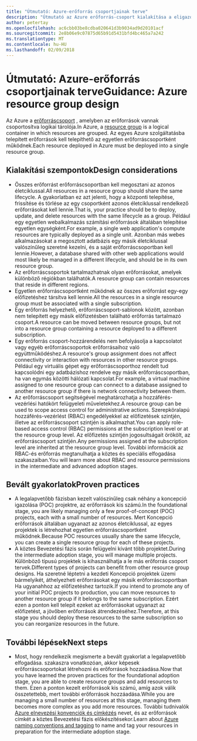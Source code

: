 ```yaml
---
title: "Útmutató: Azure-erőforrás csoportjainak terve"
description: "Útmutató az Azure erőforrás-csoport kialakítása a eligazodást felhő bevezetési stratégia részeként"
author: petertay
ms.openlocfilehash: ac6cbb03be8cdba020641d3b9034ad9d20101acf
ms.sourcegitcommit: 2e8b06e9c07875d65b91d5431bfd4bc465a7a242
ms.translationtype: MT
ms.contentlocale: hu-HU
ms.lasthandoff: 02/09/2018
---
```

# <a name="guidance-azure-resource-group-design"></a><span data-ttu-id="5d42e-103">Útmutató: Azure-erőforrás csoportjainak terve</span><span class="sxs-lookup"><span data-stu-id="5d42e-103">Guidance: Azure resource group design</span></span>

<span data-ttu-id="5d42e-104">Az Azure a [erőforráscsoport](https://docs.microsoft.com/azure/azure-resource-manager/resource-group-overview#resource-groups) , amelyben az erőforrások vannak csoportosítva logikai tárolója.</span><span class="sxs-lookup"><span data-stu-id="5d42e-104">In Azure, a [resource group](https://docs.microsoft.com/azure/azure-resource-manager/resource-group-overview#resource-groups) is a logical container in which resources are grouped.</span></span> <span data-ttu-id="5d42e-105">Az egyes Azure szolgáltatásba telepített erőforrások kell telepíthető az egyetlen erőforráscsoportként működnek.</span><span class="sxs-lookup"><span data-stu-id="5d42e-105">Each resource deployed in Azure must be deployed into a single resource group.</span></span>

## <a name="design-considerations"></a><span data-ttu-id="5d42e-106">Kialakítási szempontok</span><span class="sxs-lookup"><span data-stu-id="5d42e-106">Design considerations</span></span>

- <span data-ttu-id="5d42e-107">Összes erőforrást erőforráscsoportban kell megosztani az azonos életciklussal.</span><span class="sxs-lookup"><span data-stu-id="5d42e-107">All resources in a resource group should share the same lifecycle.</span></span> <span data-ttu-id="5d42e-108">A gyakorlatban ez azt jelenti, hogy a központi telepítése, frissítése és törlése az egy csoportként azonos életciklussal rendelkező erőforrásokat kell lennie.</span><span class="sxs-lookup"><span data-stu-id="5d42e-108">That is, your practice should be to deploy, update, and delete resources with the same lifecycle as a group.</span></span> <span data-ttu-id="5d42e-109">Például egy egyetlen webalkalmazás számítási erőforrások általában telepítése egyetlen egységként.</span><span class="sxs-lookup"><span data-stu-id="5d42e-109">For example, a single web application's compute resources are typically deployed as a single unit.</span></span> <span data-ttu-id="5d42e-110">Azonban más webes alkalmazásokat a megosztott adatbázis egy másik életciklussal valószínűleg szeretné kezelni, és a saját erőforráscsoportban kell lennie.</span><span class="sxs-lookup"><span data-stu-id="5d42e-110">However, a database shared with other web applications would most likely be managed in a different lifecycle, and should be in its own resource group.</span></span>
- <span data-ttu-id="5d42e-111">Az erőforráscsoportok tartalmazhatnak olyan erőforrásokat, amelyek különböző régiókban találhatók.</span><span class="sxs-lookup"><span data-stu-id="5d42e-111">A resource group can contain resources that reside in different regions.</span></span>
- <span data-ttu-id="5d42e-112">Egyetlen erőforráscsoportként működnek az összes erőforrást egy-egy előfizetéshez társítva kell lennie.</span><span class="sxs-lookup"><span data-stu-id="5d42e-112">All the resources in a single resource group must be associated with a single subscription.</span></span> 
- <span data-ttu-id="5d42e-113">Egy erőforrás helyezhető, erőforráscsoport-sablonok között, azonban nem telepített egy másik előfizetésben található erőforrás tartalmazó csoport.</span><span class="sxs-lookup"><span data-stu-id="5d42e-113">A resource can be moved between resource groups, but not into a resource group containing a resource deployed to a different subscription.</span></span>
- <span data-ttu-id="5d42e-114">Egy erőforrás csoport-hozzárendelés nem befolyásolja a kapcsolatot vagy egyéb erőforráscsoportok erőforrásaihoz való együttműködéshez.</span><span class="sxs-lookup"><span data-stu-id="5d42e-114">A resource's group assignment does not affect connectivity or interaction with resources in other resource groups.</span></span> <span data-ttu-id="5d42e-115">Például egy virtuális gépet egy erőforráscsoporthoz rendelt tud kapcsolódni egy adatbázishoz rendelve egy másik erőforráscsoportban, ha van egymás közötti hálózati kapcsolat.</span><span class="sxs-lookup"><span data-stu-id="5d42e-115">For example, a virtual machine assigned to one resource group can connect to a database assigned to another resource group if there is network connectivity between them.</span></span>
- <span data-ttu-id="5d42e-116">Az erőforráscsoport segítségével meghatározhatja a hozzáférés-vezérlési hatókört felügyeleti műveletekhez.</span><span class="sxs-lookup"><span data-stu-id="5d42e-116">A resource group can be used to scope access control for administrative actions.</span></span> <span data-ttu-id="5d42e-117">Szerepköralapú hozzáférés-vezérlést (RBAC) engedélyekkel az előfizetések szintjén, illetve az erőforráscsoport szintjén is alkalmazhat.</span><span class="sxs-lookup"><span data-stu-id="5d42e-117">You can apply role-based access control (RBAC) permissions at the subscription level or at the resource group level.</span></span> <span data-ttu-id="5d42e-118">Az előfizetés szintjén jogosultságait örökölt, az erőforráscsoport szintjén.</span><span class="sxs-lookup"><span data-stu-id="5d42e-118">Any permissions assigned at the subscription level are inherited at the resource group level.</span></span> <span data-ttu-id="5d42e-119">További információk az RBAC-és erőforrás megtanulhatja a köztes és speciális elfogadása szakaszaiban.</span><span class="sxs-lookup"><span data-stu-id="5d42e-119">You will learn more about RBAC and resource permissions in the intermediate and advanced adoption stages.</span></span>

## <a name="proven-practices"></a><span data-ttu-id="5d42e-120">Bevált gyakorlatok</span><span class="sxs-lookup"><span data-stu-id="5d42e-120">Proven practices</span></span>

- <span data-ttu-id="5d42e-121">A legalapvetőbb fázisban kezelt valószínűleg csak néhány a koncepció igazolása (POC) projektre, az erőforrások kis számú.</span><span class="sxs-lookup"><span data-stu-id="5d42e-121">In the foundational stage, you are likely managing only a few proof-of-concept (POC) projects, each with a small number of resources.</span></span> <span data-ttu-id="5d42e-122">Mert Koncepció erőforrások általában ugyanazt az azonos életciklussal, az egyes projektek is létrehozhat egyetlen erőforráscsoportként működnek.</span><span class="sxs-lookup"><span data-stu-id="5d42e-122">Because POC resources usually share the same lifecycle, you can create a single resource group for each of these projects.</span></span>
- <span data-ttu-id="5d42e-123">A köztes Bevezetési fázis során felügyelni kívánt több projektet.</span><span class="sxs-lookup"><span data-stu-id="5d42e-123">During the intermediate adoption stage, you will manage multiple projects.</span></span> <span data-ttu-id="5d42e-124">Különböző típusú projektek is kihasználhatja a le más erőforrás csoport tervek.</span><span class="sxs-lookup"><span data-stu-id="5d42e-124">Different types of projects can benefit from other resource group designs.</span></span> <span data-ttu-id="5d42e-125">Ha szeretné léptetni a kezdeti Koncepció projektek üzemi bármelyikét, áthelyezheti erőforrásokat egy másik erőforráscsoportban Ha ugyanahhoz az előfizetéshez tartozik.</span><span class="sxs-lookup"><span data-stu-id="5d42e-125">If you intend to promote any of your initial POC projects to production, you can move resources to another resource group if it belongs to the same subscription.</span></span> <span data-ttu-id="5d42e-126">Ezért ezen a ponton kell telepít ezeket az erőforrásokat ugyanazt az előfizetést, a jövőben erőforrások átrendezéséhez.</span><span class="sxs-lookup"><span data-stu-id="5d42e-126">Therefore, at this stage you should deploy these resources to the same subscription so you can reorganize resources in the future.</span></span>

## <a name="next-steps"></a><span data-ttu-id="5d42e-127">További lépések</span><span class="sxs-lookup"><span data-stu-id="5d42e-127">Next steps</span></span>

* <span data-ttu-id="5d42e-128">Most, hogy rendelkezik megismerte a bevált gyakorlat a legalapvetőbb elfogadása. szakaszra vonatkozóan, akkor képesek erőforráscsoportokat létrehozni és erőforrások hozzáadása.</span><span class="sxs-lookup"><span data-stu-id="5d42e-128">Now that you have learned the proven practices for the foundational adoption stage, you are able to create resource groups and add resources to them.</span></span> <span data-ttu-id="5d42e-129">Ezen a ponton kezelt erőforrások kis számú, amíg azok válik összetettebb, mert további erőforrások hozzáadása.</span><span class="sxs-lookup"><span data-stu-id="5d42e-129">While you are managing a small number of resources at this stage, managing them becomes more complex as you add more resources.</span></span> <span data-ttu-id="5d42e-130">További tudnivalók [Azure elnevezési konvenciók és címkézés](/azure/architecture/best-practices/naming-conventions?toc=/azure/architecture/cloud-adoption-guide/toc.json) nevet, és az erőforrások címkét a köztes Bevezetési fázis előkészítésekor.</span><span class="sxs-lookup"><span data-stu-id="5d42e-130">Learn about [Azure naming conventions and tagging](/azure/architecture/best-practices/naming-conventions?toc=/azure/architecture/cloud-adoption-guide/toc.json) to name and tag your resources in preparation for the intermediate adoption stage.</span></span>
